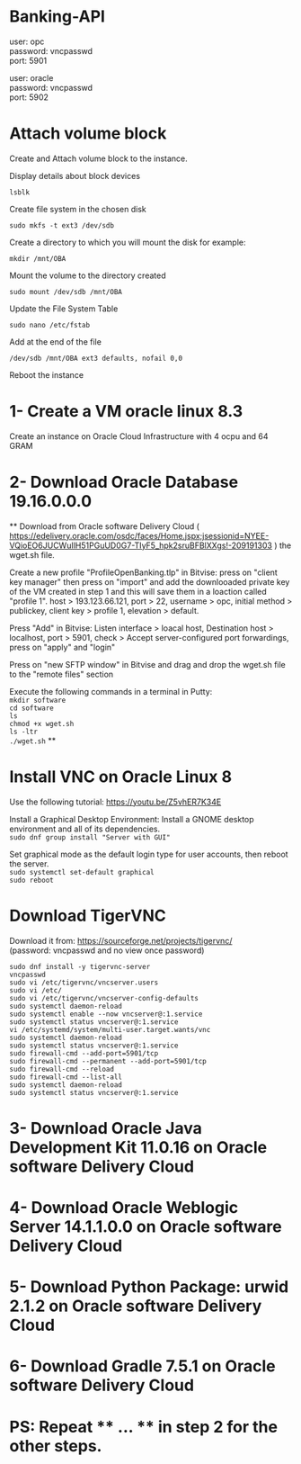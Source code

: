 # Banking-API
user: opc  
password: vncpasswd  
port: 5901  
  
user: oracle  
password: vncpasswd  
port: 5902  

# Attach volume block
Create and Attach volume block to the instance.

Display details about block devices

``` lsblk ```

Create file system in the chosen disk

``` sudo mkfs -t ext3 /dev/sdb ```

Create a directory to which you will mount the disk for example:

``` mkdir /mnt/OBA ```

Mount the volume to the directory created

``` sudo mount /dev/sdb /mnt/OBA ```

Update the File System Table

``` sudo nano /etc/fstab ```

Add at the end of the file 

``` /dev/sdb /mnt/OBA ext3 defaults, nofail 0,0 ```

Reboot the instance


# 1- Create a VM oracle linux 8.3   
Create an instance on Oracle Cloud Infrastructure with 4 ocpu and 64 GRAM    

# 2- Download Oracle Database 19.16.0.0.0   
** Download from Oracle software Delivery Cloud ( https://edelivery.oracle.com/osdc/faces/Home.jspx;jsessionid=NYEE-VQioEO6JUCWuIlH51PGuUD0G7-TIyF5_hpk2sruBFBlXXgs!-209191303 ) the wget.sh file.  

Create a new profile "ProfileOpenBanking.tlp" in Bitvise: press on "client key manager" then press on "import" and add the downlooaded private key of the VM created in step 1 and this will save them in a loaction called "profile 1". host > 193.123.66.121, port > 22, username > opc, initial method > publickey, client key > profile 1, elevation > default.   

Press "Add" in Bitvise: Listen interface > loacal host, Destination host > localhost, port > 5901, check > Accept server-configured port forwardings, press on "apply" and "login"  

Press on "new SFTP window" in Bitvise and drag and drop the wget.sh file to the "remote files" section   

Execute the following commands in a terminal in Putty:  
```mkdir software```  
```cd software```  
```ls ```  
```chmod +x wget.sh```  
```ls -ltr```   
```./wget.sh``` **  

# Install VNC on Oracle Linux 8  
Use the following tutorial: https://youtu.be/Z5vhER7K34E  

Install a Graphical Desktop Environment: Install a GNOME desktop environment and all of its dependencies.  
```sudo dnf group install "Server with GUI"```  

Set graphical mode as the default login type for user accounts, then reboot the server.  
```sudo systemctl set-default graphical```  
```sudo reboot```  
  
# Download TigerVNC  
Download it from: https://sourceforge.net/projects/tigervnc/  
(password: vncpasswd and no view once password)  
  
```sudo dnf install -y tigervnc-server```  
```vncpasswd ```  
```sudo vi /etc/tigervnc/vncserver.users```  
```sudo vi /etc/```  
```sudo vi /etc/tigervnc/vncserver-config-defaults```  
```sudo systemctl daemon-reload```  
```sudo systemctl enable --now vncserver@:1.service```  
```sudo systemctl status vncserver@:1.service```  
```vi /etc/systemd/system/multi-user.target.wants/vnc```  
```sudo systemctl daemon-reload```  
```sudo systemctl status vncserver@:1.service```  
```sudo firewall-cmd --add-port=5901/tcp```  
```sudo firewall-cmd --permanent --add-port=5901/tcp```  
```sudo firewall-cmd --reload```  
```sudo firewall-cmd --list-all```  
```sudo systemctl daemon-reload```  
```sudo systemctl status vncserver@:1.service```  

# 3- Download Oracle Java Development Kit 11.0.16 on Oracle software Delivery Cloud

# 4- Download Oracle Weblogic Server 14.1.1.0.0 on Oracle software Delivery Cloud

# 5- Download Python Package: urwid 2.1.2 on Oracle software Delivery Cloud

# 6- Download Gradle 7.5.1 on Oracle software Delivery Cloud

# PS: Repeat  ** ... ** in step 2 for the other steps.
